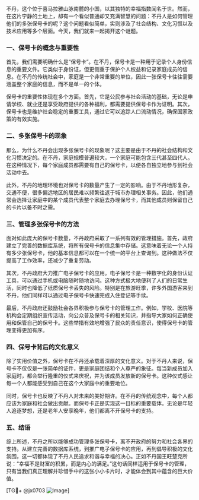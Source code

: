不丹，这个位于喜马拉雅山脉南麓的小国，以其独特的幸福指数闻名于世。然而，在这片宁静的土地上，却有一个看似普通却又充满智慧的问题：不丹人是如何管理他们的多张保号卡的呢？这个问题看似简单，实则涉及了社会结构、文化习惯以及技术应用等多个层面。今天，我们就来一起揭开这个谜题。

### 一、保号卡的概念与重要性

首先，我们需要明确什么是“保号卡”。在不丹，保号卡是一种用于记录个人身份信息的重要文件。它类似于身份证，但更侧重于保护个人权益和记录家庭成员的信息。在不丹的传统社会中，家庭是一个非常重要的单位，因此一张保号卡往往需要涵盖整个家庭的信息，而不是单一的个体。

保号卡的重要性体现在多个方面。首先，它是公民参与社会活动的基础，无论是申请学校、就业还是享受政府提供的各种福利，都需要提供保号卡作为证明。其次，保号卡也是维护社会稳定的重要工具，通过它可以追踪人口流动情况，确保国家政策的有效实施。

### 二、多张保号卡的现象

那么，为什么不丹会出现多张保号卡的现象呢？这主要是由于不丹的社会结构和文化习惯决定的。在不丹，家庭规模普遍较大，一个家庭可能包含三代甚至四代人。在这种情况下，每个家庭成员都需要有自己的保号卡，以便各自独立地参与到社会活动中去。

此外，不丹的地理环境也对保号卡的数量产生了一定的影响。由于不丹地形复杂，交通不便，很多偏远地区的居民难以频繁往返于城市办理相关事务。因此，他们通常会选择让家庭中的某个成员代表整个家庭去办理保号卡，而其他成员则保留自己的卡片以备不时之需。

### 三、管理多张保号卡的方法

面对如此庞大的保号卡数量，不丹政府采取了一系列有效的管理措施。首先，政府建立了完善的数据库系统，将所有保号卡的信息集中存储。这意味着无论一个人持有多少张保号卡，他的基本信息都可以在一个统一的平台上查询到。这种做法不仅提高了工作效率，还减少了重复劳动。

其次，不丹政府大力推广电子保号卡的应用。电子保号卡是一种数字化的身份认证工具，可以通过手机或电脑随时随地访问。这种方式极大地便利了人们的日常生活，同时也降低了纸质保号卡丢失的风险。特别是在旅游旺季，许多外国游客来到不丹，他们同样可以通过电子保号卡快速完成入住登记等手续。

最后，不丹政府还鼓励社会各界积极参与保号卡的管理工作。例如，学校、医院等机构会定期组织宣传活动，向公众普及保号卡的相关知识，并指导大家如何正确使用和保管自己的保号卡。这些举措有效地增强了民众的责任意识，使得保号卡的管理变得更加有序。

### 四、保号卡背后的文化意义

除了实用价值之外，保号卡在不丹还承载着深厚的文化意义。对于不丹人来说，保号卡不仅仅是一张简单的证件，更是家庭团结和个人尊严的象征。每当新成员加入家庭时，都会举行隆重的仪式来庆祝，并为该成员发放新的保号卡。这种仪式感让每一个人都能感受到自己在这个大家庭中的重要地位。

同时，保号卡也反映了不丹人对未来的美好期许。在不丹的传统观念中，每个人都应该为家庭和社会做出贡献。而保号卡正是实现这一目标的重要载体。无论是年轻人追逐梦想，还是老年人安享晚年，他们都离不开保号卡的支持。

### 五、结语

综上所述，不丹之所以能够成功管理多张保号卡，离不开政府的努力和社会各界的支持。从建立完善的数据库系统，到推广电子保号卡的应用，再到倡导积极的文化氛围，这一切都体现了不丹人民追求和谐与幸福的决心。正如不丹国王旺楚克所说：“幸福不是财富的积累，而是内心的满足。”这句话同样适用于保号卡的管理，只有当我们真正理解并珍惜手中的这张小小卡片时，才能体会到其中蕴含的巨大价值。

[TG💪+ @jx0703 ![Image](https://github.com/user-attachments/assets/dbca1d08-cadb-493c-b0ec-ad6f7a83f270)]